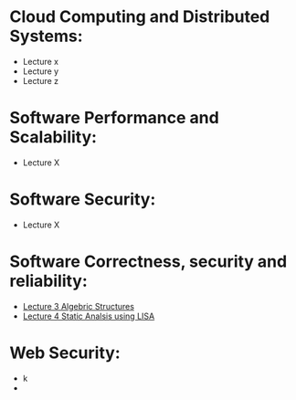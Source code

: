# Cloud Computing and Distributed Systems:
- Lecture x
- Lecture y
- Lecture z

# Software Performance and Scalability:
- Lecture X

# Software Security:
- Lecture X

# Software Correctness, security and reliability:
- [Lecture 3 Algebric Structures](obsidian://open?vault=University&file=Semester%202%2FSoftware%20Correctness%2C%20security%20and%20reliability%2FLecture%203%20Algebraic%20Structures)
- [Lecture 4 Static Analsis using LISA](obsidian://open?vault=University&file=Semester%202%2FSoftware%20Correctness%2C%20security%20and%20reliability%2FLecture%204%20Lisa)
# Web Security:
- k
- 
